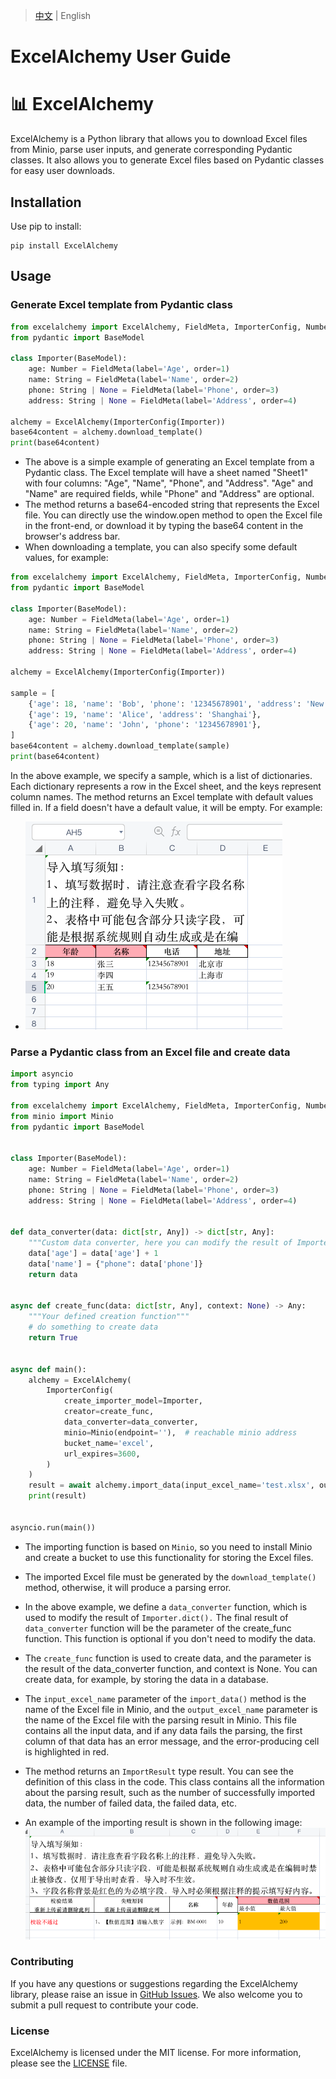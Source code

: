 > [中文](https://github.com/SundayWindy/ExcelAlchemy/blob/master/README_cn.md) | English
> 

# ExcelAlchemy User Guide
# 📊 ExcelAlchemy

ExcelAlchemy is a Python library that allows you to download Excel files from Minio, parse user inputs, and generate corresponding Pydantic classes. It also allows you to generate Excel files based on Pydantic classes for easy user downloads.

## Installation

Use pip to install:

```
pip install ExcelAlchemy
```

## Usage

### Generate Excel template from Pydantic class

```python
from excelalchemy import ExcelAlchemy, FieldMeta, ImporterConfig, Number, String
from pydantic import BaseModel

class Importer(BaseModel):
    age: Number = FieldMeta(label='Age', order=1)
    name: String = FieldMeta(label='Name', order=2)
    phone: String | None = FieldMeta(label='Phone', order=3)
    address: String | None = FieldMeta(label='Address', order=4)

alchemy = ExcelAlchemy(ImporterConfig(Importer))
base64content = alchemy.download_template()
print(base64content)

```
* The above is a simple example of generating an Excel template from a Pydantic class. The Excel template will have a sheet named "Sheet1" with four columns: "Age", "Name", "Phone", and "Address". "Age" and "Name" are required fields, while "Phone" and "Address" are optional.
* The method returns a base64-encoded string that represents the Excel file. You can directly use the window.open method to open the Excel file in the front-end, or download it by typing the base64 content in the browser's address bar.
* When downloading a template, you can also specify some default values, for example:
    
```python
from excelalchemy import ExcelAlchemy, FieldMeta, ImporterConfig, Number, String
from pydantic import BaseModel

class Importer(BaseModel):
    age: Number = FieldMeta(label='Age', order=1)
    name: String = FieldMeta(label='Name', order=2)
    phone: String | None = FieldMeta(label='Phone', order=3)
    address: String | None = FieldMeta(label='Address', order=4)

alchemy = ExcelAlchemy(ImporterConfig(Importer))

sample = [
    {'age': 18, 'name': 'Bob', 'phone': '12345678901', 'address': 'New York'},
    {'age': 19, 'name': 'Alice', 'address': 'Shanghai'},
    {'age': 20, 'name': 'John', 'phone': '12345678901'},
]
base64content = alchemy.download_template(sample)
print(base64content)
```
In the above example, we specify a sample, which is a list of dictionaries. Each dictionary represents a row in the Excel sheet, and the keys represent column names. The method returns an Excel template with default values filled in. If a field doesn't have a default value, it will be empty. For example:
* ![image](https://github.com/SundayWindy/ExcelAlchemy/raw/master/images/001_sample_template.png)

### Parse a Pydantic class from an Excel file and create data

```python
import asyncio
from typing import Any

from excelalchemy import ExcelAlchemy, FieldMeta, ImporterConfig, Number, String
from minio import Minio
from pydantic import BaseModel


class Importer(BaseModel):
    age: Number = FieldMeta(label='Age', order=1)
    name: String = FieldMeta(label='Name', order=2)
    phone: String | None = FieldMeta(label='Phone', order=3)
    address: String | None = FieldMeta(label='Address', order=4)


def data_converter(data: dict[str, Any]) -> dict[str, Any]:
    """Custom data converter, here you can modify the result of Importer.dict()"""
    data['age'] = data['age'] + 1
    data['name'] = {"phone": data['phone']}
    return data


async def create_func(data: dict[str, Any], context: None) -> Any:
    """Your defined creation function"""
    # do something to create data
    return True


async def main():
    alchemy = ExcelAlchemy(
        ImporterConfig(
            create_importer_model=Importer,
            creator=create_func,
            data_converter=data_converter,
            minio=Minio(endpoint=''),  # reachable minio address
            bucket_name='excel',
            url_expires=3600,
        )
    )
    result = await alchemy.import_data(input_excel_name='test.xlsx', output_excel_name="test.xlsx")
    print(result)


asyncio.run(main())
```

* The importing function is based on `Minio`, so you need to install Minio and create a bucket to use this functionality for storing the Excel files.
  
* The imported Excel file must be generated by the `download_template()` method, otherwise, it will produce a parsing error.
* In the above example, we define a `data_converter` function, which is used to modify the result of `Importer.dict().` The final result of `data_converter` function will be the parameter of the create_func function. This function is optional if you don't need to modify the data.
* The `create_func` function is used to create data, and the parameter is the result of the data_converter function, and context is None. You can create data, for example, by storing the data in a database.
* The `input_excel_name` parameter of the `import_data()` method is the name of the Excel file in Minio, and the `output_excel_name` parameter is the name of the Excel file with the parsing result in Minio. This file contains all the input data, and if any data fails the parsing, the first column of that data has an error message, and the error-producing cell is highlighted in red.
* The method returns an `ImportResult` type result. You can see the definition of this class in the code. This class contains all the information about the parsing result, such as the number of successfully imported data, the number of failed data, the failed data, etc.
* An example of the importing result is shown in the following image:
![image](https://github.com/SundayWindy/ExcelAlchemy/raw/master/images/002_import_result.png)


### Contributing
If you have any questions or suggestions regarding the ExcelAlchemy library, please raise an issue in [GitHub Issues](https://github.com/username/repo/issues). We also welcome you to submit a pull request to contribute your code.

### License
ExcelAlchemy is licensed under the MIT license. For more information, please see the [LICENSE](https://github.com/username/repo/blob/main/LICENSE) file.